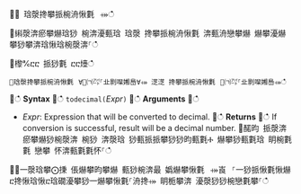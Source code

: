 ਍⌀ 琀漀搀攀挀椀洀愀氀⠀⤀ഀഀ
਍䌀漀渀瘀攀爀琀猀 椀渀瀀甀琀 琀漀 搀攀挀椀洀愀氀 渀甀洀戀攀爀 爀攀瀀爀攀猀攀渀琀愀琀椀漀渀⸀ഀഀ
਍㰀℀ⴀⴀ 挀猀氀 ⴀⴀ㸀ഀഀ
```਍琀漀搀攀挀椀洀愀氀⠀∀㄀㈀㌀⸀㐀㔀㘀㜀㠀∀⤀ 㴀㴀 搀攀挀椀洀愀氀⠀㄀㈀㌀⸀㐀㔀㘀㜀㠀⤀ഀഀ
```਍ഀഀ
**Syntax**਍ഀഀ
`todecimal(`*Expr*`)`਍ഀഀ
**Arguments**਍ഀഀ
* *Expr*: Expression that will be converted to decimal. ਍ഀഀ
**Returns**਍ഀഀ
If conversion is successful, result will be a decimal number.਍䤀昀 挀漀渀瘀攀爀猀椀漀渀 椀猀 渀漀琀 猀甀挀挀攀猀猀昀甀氀Ⰰ 爀攀猀甀氀琀 眀椀氀氀 戀攀 怀渀甀氀氀怀⸀ഀഀ
 ਍⨀一漀琀攀⨀㨀 倀爀攀昀攀爀 甀猀椀渀最 嬀爀攀愀氀⠀⤀崀⠀⸀⼀猀挀愀氀愀爀ⴀ搀愀琀愀ⴀ琀礀瀀攀猀⼀爀攀愀氀⸀洀搀⤀ 眀栀攀渀 瀀漀猀猀椀戀氀攀⸀ഀഀ
